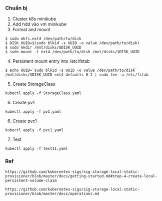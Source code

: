 ### Chuẩn bị
1. Cluster k8s minikube
2. Add hdd vào vm minikube
3. Format and mount
```
$ sudo mkfs.ext4 /dev/path/to/disk
$ DISK_UUID=$(sudo blkid -s UUID -o value /dev/path/to/disk) 
$ sudo mkdir /mnt/disks/$DISK_UUID
$ sudo mount -t ext4 /dev/path/to/disk /mnt/disks/$DISK_UUID

```
4. Persistent mount entry into /etc/fstab
```
$ echo UUID=`sudo blkid -s UUID -o value /dev/path/to/disk` /mnt/disks/$DISK_UUID ext4 defaults 0 2 | sudo tee -a /etc/fstab

```

5. Create StorageClass
```
kubectl apply -f StorageClass.yaml

```

6. Create pv1
```
kubectl apply -f pv1.yaml
```

6. Create pvc1
```
kubectl apply -f pvc1.yaml
```

7. Test
```
kubectl apply -f test11.yaml
```

### Ref
```
https://github.com/kubernetes-sigs/sig-storage-local-static-provisioner/blob/master/docs/getting-started.md#step-4-create-local-persistent-volume-claim

https://github.com/kubernetes-sigs/sig-storage-local-static-provisioner/blob/master/docs/operations.md
```
